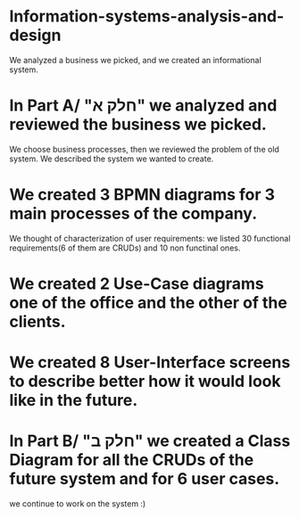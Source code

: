 # Information-systems-analysis-and-design
We analyzed a business we picked, and we created an informational system.
# In Part A/ "חלק א" we analyzed and reviewed the business we picked.
We choose business processes, then we reviewed the problem of the old system.
We described the system we wanted to create.
# We created 3 BPMN diagrams for 3 main processes of the company.
We thought of characterization of user requirements: we listed 30 functional requirements(6 of them are CRUDs) and 10 non functinal ones.
# We created 2 Use-Case diagrams one of the office and the other of the clients.
# We created 8 User-Interface screens to describe better how it would look like in the future.
# In Part B/ "חלק ב" we created a Class Diagram for all the CRUDs of the future system and for 6 user cases. 
we continue to work on the system :)

